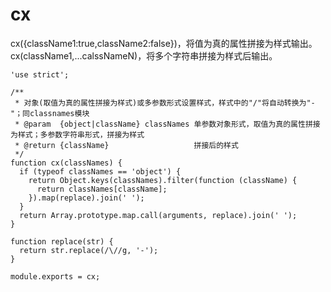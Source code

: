 # cx

cx({className1:true,className2:false})，将值为真的属性拼接为样式输出。
cx(className1,...calssNameN)，将多个字符串拼接为样式后输出。

    'use strict';

    /**
     * 对象(取值为真的属性拼接为样式)或多参数形式设置样式，样式中的"/"将自动转换为"-"；同classnames模块
     * @param  {object|className} classNames 单参数对象形式，取值为真的属性拼接为样式；多参数字符串形式，拼接为样式
     * @return {className}                   拼接后的样式
     */ 
    function cx(classNames) {
      if (typeof classNames == 'object') {
        return Object.keys(classNames).filter(function (className) {
          return classNames[className];
        }).map(replace).join(' ');
      }
      return Array.prototype.map.call(arguments, replace).join(' ');
    }

    function replace(str) {
      return str.replace(/\//g, '-');
    }

    module.exports = cx;